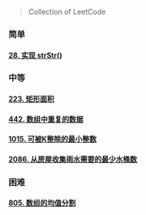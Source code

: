 > Collection of LeetCode

<!-- tabs:start -->

### **简单**

#### [28. 实现 strStr()](LeetCode/28.md)

### **中等**

#### [223. 矩形面积](LeetCode/223.md)

#### [442. 数组中重复的数据](LeetCode/442.md)

#### [1015. 可被K整除的最小整数](LeetCode/1015.md)

#### [2086. 从房屋收集雨水需要的最少水桶数](LeetCode/2086.md)

### **困难**

#### [805. 数组的均值分割](LeetCode/805.md)

<!-- tabs:end -->
